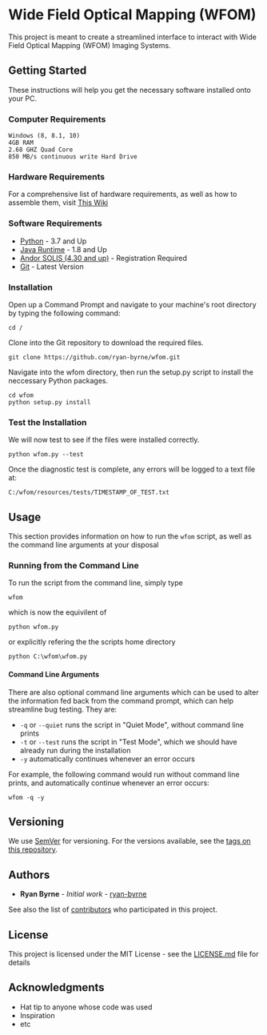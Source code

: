 # Wide Field Optical Mapping (WFOM)

This project is meant to create a streamlined interface to interact with Wide Field Optical Mapping (WFOM) Imaging Systems. 

## Getting Started

These instructions will help you get the necessary software installed onto your PC.

### Computer Requirements

```
Windows (8, 8.1, 10)
4GB RAM
2.68 GHZ Quad Core
850 MB/s continuous write Hard Drive
```

### Hardware Requirements

For a comprehensive list of hardware requirements, as well as how to assemble them, visit [This Wiki](https://link.to.wiki)

### Software Requirements

* [Python](https://www.python.org/downloads/) - 3.7 and Up
* [Java Runtime](https://java.com/en/download/) - 1.8 and Up
* [Andor SOLIS (4.30 and up)](http://www.andor.com/downloads) - Registration Required
* [Git](https://git-scm.com/download/win) - Latest Version

### Installation

Open up a Command Prompt and navigate to your machine's root directory by typing the following command:

```
cd /
```

Clone into the Git repository to download the required files.

```
git clone https://github.com/ryan-byrne/wfom.git
```

Navigate into the wfom directory, then run the setup.py script to install the neccessary Python packages.

```
cd wfom
python setup.py install
```

### Test the Installation

We will now test to see if the files were installed correctly.

```
python wfom.py --test
```

Once the diagnostic test is complete, any errors will be logged to a text file at:

```
C:/wfom/resources/tests/TIMESTAMP_OF_TEST.txt
```

## Usage

This section provides information on how to run the ```wfom``` script, as well as the command line arguments at your disposal

### Running from the Command Line

To run the script from the command line, simply type

```
wfom
```

which is now the equivilent of

```
python wfom.py
```

or explicitly refering the the scripts home directory

```
python C:\wfom\wfom.py
```

#### Command Line Arguments

There are also optional command line arguments which can be used to alter the information fed back from the command prompt, which can help streamline bug testing. They are:

* ```-q``` or ```--quiet``` runs the script in "Quiet Mode", without command line prints
*  ```-t``` or ```--test``` runs the script in "Test Mode", which we should have already run during the installation
*  ```-y``` automatically continues whenever an error occurs

For example, the following command would run without command line prints, and automatically continue whenever an error occurs:

```
wfom -q -y
```

## Versioning

We use [SemVer](http://semver.org/) for versioning. For the versions available, see the [tags on this repository](https://github.com/ryan-byrne/wfom/tags). 

## Authors

* **Ryan Byrne** - *Initial work* - [ryan-byrne](https://github.com/ryan-byrne)

See also the list of [contributors](https://github.com/ryan-byrne/wfom/contributors) who participated in this project.

## License

This project is licensed under the MIT License - see the [LICENSE.md](LICENSE.md) file for details

## Acknowledgments

* Hat tip to anyone whose code was used
* Inspiration
* etc
